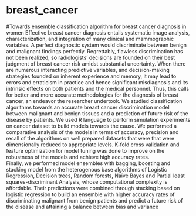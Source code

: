 # breast_cancer
#Towards ensemble classification algorithm for breast cancer diagnosis in women
Effective breast cancer diagnosis entails systematic image analysis, characterization, and integration of many clinical and mammographic variables. A perfect diagnostic system would discriminate between benign and malignant findings perfectly. Regrettably, flawless discrimination has not been realized, so radiologists’ decisions are founded on their best judgment of breast cancer risk amidst substantial uncertainty. When there are numerous interacting predictive variables, and decision-making strategies founded on inherent experience and memory, it may lead to errors and erraticism in practice and hence significant misdiagnosis and its intrinsic effects on both patients and the medical personnel. Thus, this calls for better and more accurate methodologies for the diagnosis of breast cancer, an endeavor the researcher undertook.
We studied classification algorithms towards an accurate breast cancer discrimination model between malignant and benign tissues and a prediction of future risk of the disease by patients. We used R language to perform simulation experiments on cancer dataset to build models towards the cause. We performed a comparative analysis of the models in terms of accuracy, precision and recall of the algorithms on well prepared datasets that were that were dimensionally reduced to appropriate levels. K-fold cross validation and feature optimization for model tuning was done to improve on the robustness of the models and achieve high accuracy rates.  
Finally, we performed model ensembles with bagging, boosting and stacking model from the heterogenous base algorithms of Logistic Regression, Decision trees, Random forests, Naïve Bayes and Partial least squares-discriminant Analysis, whose computational complexity is affordable. Their predictions were combined through stacking based on logistic regression to build an ensemble with higher accuracy rates of discriminating malignant from benign patients and predict a future risk of the disease and attaining a balance between bias and variance
